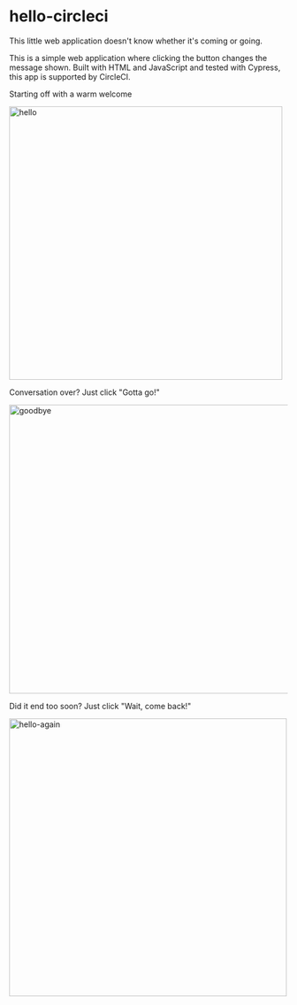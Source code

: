 # hello-circleci

This little web application doesn't know whether it's coming or going. 

This is a simple web application where clicking the button changes the message shown. Built with HTML and JavaScript and tested with Cypress, this app is supported by CircleCI. 

Starting off with a warm welcome

<img width="494" alt="hello" src="https://user-images.githubusercontent.com/22031658/60442307-c1570600-9be6-11e9-9661-8307205d0cfa.png">

Conversation over? Just click "Gotta go!"

<img width="522" alt="goodbye" src="https://user-images.githubusercontent.com/22031658/60442312-c451f680-9be6-11e9-82ed-892098ffeac5.png">

Did it end too soon? Just click "Wait, come back!"

<img width="502" alt="hello-again" src="https://user-images.githubusercontent.com/22031658/60442316-c61bba00-9be6-11e9-8c4a-c89fe7d143ab.png">

